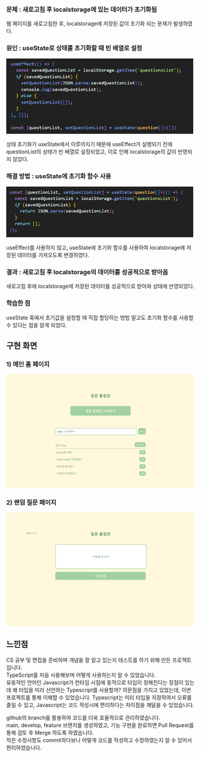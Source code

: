 ### 문제 : 새로고침 후 localstorage에 있는 데이터가 초기화됨

웹 페이지를 새로고침한 후, localstorage에 저장된 값이 초기화 되는 문제가 발생하였다.

### 원인 : useState로 상태를 초기화할 때 빈 배열로 설정

<img src="./assets/images/beforeCode.png" alt="beforeCode" width="500"/>

상태 초기화가 useState에서 이루어지기 때문에 useEffect가 실행되기 전에 questionList의 상태가 빈 배열로 설정되었고, 이로 인해 localstorage의 값이 반영되지 않았다.

### 해결 방법 : useState에 초기화 함수 사용

<img src="./assets/images/afterCode.png" alt="afterCode" width="500"/>

useEffect를 사용하지 않고, useState에 초기화 함수를 사용하여 localstorage에 저장된 데이터를 가져오도록 변경하였다.

### 결과 : 새로고침 후 localstorage의 데이터를 성공적으로 받아옴

새로고침 후에 localstorage에 저장된 데이터를 성공적으로 받아와 상태에 반영되었다.

### 학습한 점

useState 훅에서 초기값을 설정할 때 직접 할당하는 방법 말고도 초기화 함수를 사용할 수 있다는 점을 알게 되었다.

## 구현 화면

### 1) 메인 홈 페이지

![main](./assets/images/Home.png)

### 2) 랜덤 질문 페이지

![randomquestion](./assets/images/RandomQuestion.png)

## 느낀점

CS 공부 및 면접을 준비하며 개념을 잘 알고 있는지 테스트를 하기 위해 만든 프로젝트입니다.  
TypeScript를 처음 사용해보며 어떻게 사용하는지 알 수 있었습니다.  
유동적인 언어인 Javascript가 런타임 시점에 동적으로 타입이 정해진다는 장점이 있는데 왜 타입을 미리 선언하는 Typescript를 사용할까? 의문점을 가지고 있었는데, 이번 프로젝트를 통해 이해할 수 있었습니다. Typescript는 미리 타입을 지정하여서 오류를 줄일 수 있고, Javascript는 코드 작성시에 편리하다는 차이점을 깨달을 수 있었습니다.

github의 branch를 활용하여 코드를 더욱 효율적으로 관리하였습니다.  
main, develop, feature 브랜치를 생성하였고, 기능 구현을 완료하면 Pull Request를 통해 검토 후 Merge 하도록 하였습니다.  
작은 수정사항도 commit하다보니 어떻게 코드를 작성하고 수정하였는지 알 수 있어서 편리하였습니다.